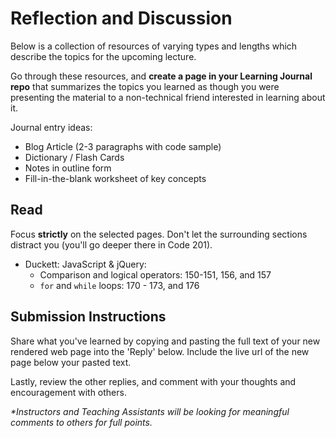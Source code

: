 # Reflection and Discussion

Below is a collection of resources of varying types and lengths which describe the topics for the upcoming lecture.  

Go through these resources, and **create a page in your Learning Journal repo** that summarizes the topics you learned as though you were presenting the material to a non-technical friend interested in learning about it.

Journal entry ideas:

* Blog Article (2-3 paragraphs with code sample)
* Dictionary / Flash Cards
* Notes in outline form
* Fill-in-the-blank worksheet of key concepts

## Read

Focus **strictly** on the selected pages. Don't let the surrounding sections distract you (you'll go deeper there in Code 201). 

- Duckett: JavaScript & jQuery:
  - Comparison and logical operators: 150-151, 156, and 157
  - `for` and `while` loops:  170 - 173, and 176

## Submission Instructions

Share what you've learned by copying and pasting the full text of your new rendered web page into the 'Reply' below. Include the live url of the new page below your pasted text.
  
Lastly, review the other replies, and comment with your thoughts and encouragement with others.

*\*Instructors and Teaching Assistants will be looking for meaningful comments to others for full points.*
